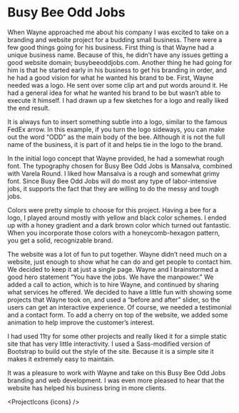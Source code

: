 <script lang="ts">
  import SEO from "$components/SEO.svelte"
  import ProjectIcons from "$components/ProjectIcons.svelte"
  let icons = [
    "Adobe-Illustrator",
    "Eleventy",
    "Nunjucks",
    "Bootstrap-4",
    "jQuery",
    "Sass",
    "Firebase",
    "GitHub"
  ]
</script>

<SEO title="Busy Bee Odd Jobs" hideHeader  />

# Busy Bee Odd Jobs

When Wayne approached me about his company I was excited to take on a branding and website project for a budding small business. There were a few good things going for his business. First thing is that Wayne had a unique business name. Because of this, he didn’t have any issues getting a good website domain; busybeeoddjobs.com. Another thing he had going for him is that he started early in his business to get his branding in order, and he had a good vision for what he wanted his brand to be. First, Wayne needed was a logo. He sent over some clip art and put words around it. He had a general idea for what he wanted his brand to be but wasn’t able to execute it himself. I had drawn up a few sketches for a logo and really liked the end result.

It is always fun to insert something subtle into a logo, similar to the famous FedEx arrow. In this example, if you turn the logo sideways, you can make out the word “ODD” as the main body of the bee. Although it is not the full name of the business, it is part of it and helps tie in the logo to the brand.

In the initial logo concept that Wayne provided, he had a somewhat rough font. The typography chosen for Busy Bee Odd Jobs is Mansalva, combined with Varela Round. I liked how Mansalva is a rough and somewhat grimy font. Since Busy Bee Odd Jobs will do most any type of labor-intensive jobs, it supports the fact that they are willing to do the messy and tough jobs.

Colors were pretty simple to choose for this project. Having a bee for a logo, I played around mostly with yellow and black color schemes. I ended up with a honey gradient and a dark brown color which turned out fantastic. When you incorporate those colors with a honeycomb-hexagon pattern, you get a solid, recognizable brand.

The website was a lot of fun to put together. Wayne didn’t need much on a website, just enough to show what he can do and get people to contact him. We decided to keep it at just a single page. Wayne and I brainstormed a good hero statement “You have the jobs. We have the manpower.” We added a call to action, which is to hire Wayne, and continued by sharing what services he offered. We decided to have a little fun with showing some projects that Wayne took on, and used a “before and after” slider, so the users can get an interactive experience. Of course, we needed a testimonial and a contact form. To add a cherry on top of the website, we added some animation to help improve the customer’s interest.

I had used 11ty for some other projects and really liked it for a simple static site that has very little interactivity. I used a Sass-modified version of Bootstrap to build out the style of the site. Because it is a simple site it makes it extremely easy to maintain.

It was a pleasure to work with Wayne and take on this Busy Bee Odd Jobs branding and web development. I was even more pleased to hear that the website has helped his business bring in more clients.

<ProjectIcons {icons} />